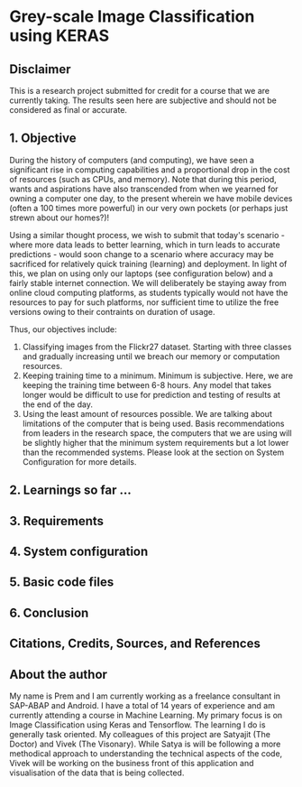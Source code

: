 # Grey-scale Image Classification using KERAS

## Disclaimer
This is a research project submitted for credit for a course that we are currently taking. The results seen here are subjective and should not be considered as final or accurate. 

## 1. Objective
During the history of computers (and computing), we have seen a significant rise in computing capabilities and a proportional drop in the cost of resources (such as CPUs, and memory). Note that during this period, wants and aspirations have also transcended from when we yearned for owning a computer one day, to the present wherein we have mobile devices (often a 100 times more powerful) in our very own pockets (or perhaps just strewn about our homes?)!

Using a similar thought process, we wish to submit that today's scenario - where more data leads to better learning, which in turn leads to accurate predictions - would soon change to a scenario where accuracy may be sacrificed for relatively quick training (learning) and deployment. In light of this, we plan on using only our laptops (see configuration below) and a fairly stable internet connection. We will deliberately be staying away from online cloud computing platforms, as students typically would not have the resources to pay for such platforms, nor sufficient time to utilize the free versions owing to their contraints on duration of usage. 

Thus, our objectives include:
  1. Classifying images from the Flickr27 dataset. Starting with three classes and gradually increasing until we breach our memory or computation resources.
  2. Keeping training time to a minimum. Minimum is subjective. Here, we are keeping the training time between 6-8 hours. Any model that takes longer would be difficult to use for prediction and testing of results at the end of the day.
  3. Using the least amount of resources possible. We are talking about limitations of the computer that is being used. Basis recommendations from leaders in the research space, the computers that we are using will be slightly higher that the minimum system requirements but a lot lower than the recommended systems. Please look at the section on System Configuration for more details.
 
## 2. Learnings so far ...

## 3. Requirements
## 4. System configuration
## 5. Basic code files
## 6. Conclusion

## Citations, Credits, Sources, and References

## About the author  
My name is Prem and I am currently working as a freelance consultant in SAP-ABAP and Android. I have a total of 14 years of experience and am currently attending a course in Machine Learning. My primary focus is on Image Classification using Keras and Tensorflow. The learning I do is generally task oriented. My colleagues of this project are Satyajit (The Doctor) and Vivek (The Visonary). While Satya is will be following a more methodical approach to understanding the technical aspects of the code, Vivek will be working on the business front of this application and visualisation of the data that is being collected.
